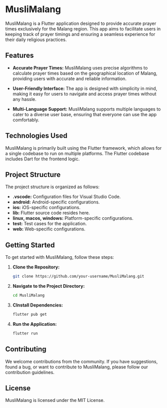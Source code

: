 # MusliMalang

MusliMalang is a Flutter application designed to provide accurate prayer times exclusively for the Malang region. This app aims to facilitate users in keeping track of prayer timings and ensuring a seamless experience for their daily religious practices.

## Features

- **Accurate Prayer Times:** MusliMalang uses precise algorithms to calculate prayer times based on the geographical location of Malang, providing users with accurate and reliable information.

- **User-Friendly Interface:** The app is designed with simplicity in mind, making it easy for users to navigate and access prayer times without any hassle.

- **Multi-Language Support:** MusliMalang supports multiple languages to cater to a diverse user base, ensuring that everyone can use the app comfortably.

## Technologies Used

MusliMalang is primarily built using the Flutter framework, which allows for a single codebase to run on multiple platforms. The Flutter codebase includes Dart for the frontend logic.

## Project Structure

The project structure is organized as follows:

- **.vscode:** Configuration files for Visual Studio Code.
- **android:** Android-specific configurations.
- **ios:** iOS-specific configurations.
- **lib:** Flutter source code resides here.
- **linux, macos, windows:** Platform-specific configurations.
- **test:** Test cases for the application.
- **web:** Web-specific configurations.

## Getting Started

To get started with MusliMalang, follow these steps:

1. **Clone the Repository:**
   ```bash
   git clone https://github.com/your-username/MusliMalang.git

1. **Navigate to the Project Directory:**
   ```bash
   cd MusliMalang
   
1. **CInstall Dependencies:**
   ```bash
   flutter pub get
   
1. **Run the Application:**
   ```bash
   flutter run
   
## Contributing
We welcome contributions from the community. If you have suggestions, found a bug, or want to contribute to MusliMalang, please follow our contribution guidelines.

## License
MusliMalang is licensed under the MIT License.

